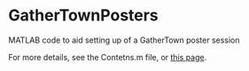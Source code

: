 # GatherTownPosters
MATLAB code to aid setting up of a GatherTown poster session

For more details, see the Contetns.m file, or [this page](https://www.ucl.ac.uk/medical-imaging/gathertown-poster-session). 
